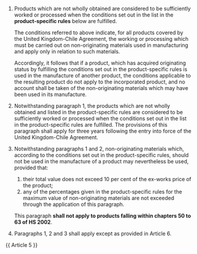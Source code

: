 1. Products which are not wholly obtained are considered to be sufficiently worked or processed when the conditions set out in the list in the **product-specific rules** below are fulfilled.

    The conditions referred to above indicate, for all products covered by the United Kingdom-Chile Agreement, the working or processing which must be carried out on non-originating materials used in manufacturing and apply only in relation to such materials.

    Accordingly, it follows that if a product, which has acquired originating status by fulfilling the conditions set out in the product-specific rules is used in the manufacture of another product, the conditions applicable to the resulting product do not apply to the incorporated product, and no account shall be taken of the non-originating materials which may have been used in its manufacture.

2. Notwithstanding paragraph 1, the products which are not wholly obtained and listed in the product-specific rules are considered to be sufficiently worked or processed when the conditions set out in the list in the product-specific rules are fulfilled. The provisions of this paragraph shall apply for three years following the entry into force of the United Kingdom-Chile Agreement.

3. Notwithstanding paragraphs 1 and 2, non-originating materials which, according to the conditions set out in the product-specific rules, should not be used in the manufacture of a product may nevertheless be used, provided that:
   1. their total value does not exceed 10 per cent of the ex-works price of the product;
   2. any of the percentages given in the product-specific rules for the maximum value of non-originating materials are not exceeded through the application of this paragraph.

    This paragraph **shall not apply to products falling within chapters 50 to 63 of HS 2002**.

4. Paragraphs 1, 2 and 3 shall apply except as provided in Article 6.

{{ Article 5 }}
